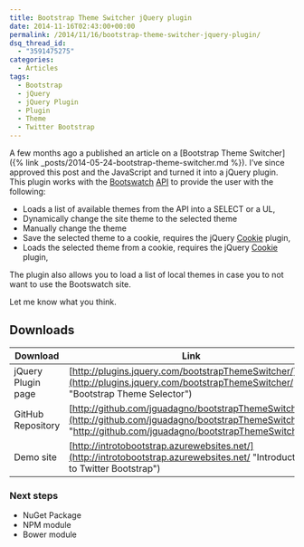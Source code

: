```yaml
---
title: Bootstrap Theme Switcher jQuery plugin
date: 2014-11-16T02:43:00+00:00
permalink: /2014/11/16/bootstrap-theme-switcher-jquery-plugin/
dsq_thread_id:
  - "3591475275"
categories:
  - Articles
tags:
  - Bootstrap
  - jQuery
  - jQuery Plugin
  - Plugin
  - Theme
  - Twitter Bootstrap
---
```

A few months ago a published an article on a [Bootstrap Theme Switcher]({% link _posts/2014-05-24-bootstrap-theme-switcher.md %}). I’ve since approved this post and the JavaScript and turned it into a jQuery plugin. This plugin works with the [Bootswatch](http://www.bootswatch.com) [API](http://bootswatch.com/help/#api) to provide the user with the following:

* Loads a list of available themes from the API into a SELECT or a UL,
* Dynamically change the site theme to the selected theme
* Manually change the theme
* Save the selected theme to a cookie, requires the jQuery [Cookie](https://github.com/carhartl/jquery-cookie) plugin,
* Loads the selected theme from a cookie, requires the jQuery [Cookie](https://github.com/carhartl/jquery-cookie) plugin,

The plugin also allows you to load a list of local themes in case you to not want to use the Bootswatch site.

Let me know what you think.

## Downloads

| Download | Link |
|---|---|
|jQuery Plugin page|[http://plugins.jquery.com/bootstrapThemeSwitcher/](http://plugins.jquery.com/bootstrapThemeSwitcher/ "Bootstrap Theme Selector")|
|GitHub Repository|[http://github.com/jguadagno/bootstrapThemeSwitcher](http://github.com/jguadagno/bootstrapThemeSwitcher "http://github.com/jguadagno/bootstrapThemeSwitcher")|
|Demo site|[http://introtobootstrap.azurewebsites.net/](http://introtobootstrap.azurewebsites.net/ "Introduction to Twitter Bootstrap")|

### Next steps

* NuGet Package
* NPM module
* Bower module